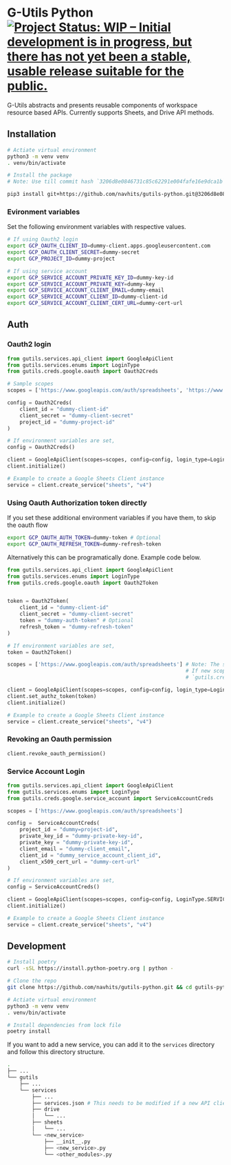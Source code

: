 # G-Utils Python [![Project Status: WIP – Initial development is in progress, but there has not yet been a stable, usable release suitable for the public.](https://www.repostatus.org/badges/latest/wip.svg)](https://www.repostatus.org/#wip)

G-Utils abstracts and presents reusable components of workspace resource based APIs. Currently supports Sheets, and Drive API methods.

## Installation

```bash
# Actiate virtual environment
python3 -m venv venv
. venv/bin/activate

# Install the package
# Note: Use till commit hash `3206d8e0846731c85c62291e004fafe16e9dca1b` as its stable to use for now.

pip3 install git+https://github.com/navhits/gutils-python.git@3206d8e0846731c85c62291e004fafe16e9dca1b
```

### Evironment variables

Set the following environment variables with respective values.

```bash
# If using Oauth2 login
export GCP_OAUTH_CLIENT_ID=dummy-client.apps.googleusercontent.com
export GCP_OAUTH_CLIENT_SECRET=dummy-secret
export GCP_PROJECT_ID=dummy-project

# If using service account
export GCP_SERVICE_ACCOUNT_PRIVATE_KEY_ID=dummy-key-id
export GCP_SERVICE_ACCOUNT_PRIVATE_KEY=dummy-key
export GCP_SERVICE_ACCOUNT_CLIENT_EMAIL=dummy-email
export GCP_SERVICE_ACCOUNT_CLIENT_ID=dummy-client-id
export GCP_SERVICE_ACCOUNT_CLIENT_CERT_URL=dummy-cert-url
```

## Auth

### Oauth2 login

```python
from gutils.services.api_client import GoogleApiClient
from gutils.services.enums import LoginType
from gutils.creds.google.oauth import Oauth2Creds

# Sample scopes
scopes = ['https://www.googleapis.com/auth/spreadsheets', 'https://www.googleapis.com/auth/drive']

config = Oauth2Creds(
    client_id = "dummy-client-id"
    client_secret = "dummy-client-secret"
    project_id = "dummy-project-id"
)

# If environment variables are set,
config = Oauth2Creds()

client = GoogleApiClient(scopes=scopes, config=config, login_type=LoginType.OAUTH2)
client.initialize()

# Example to create a Google Sheets Client instance
service = client.create_service("sheets", "v4")
```

### Using Oauth Authorization token directly

If you set these additional environment variables if you have them, to skip the oauth flow

```bash
export GCP_OAUTH_AUTH_TOKEN=dummy-token # Optional
export GCP_OAUTH_REFRESH_TOKEN=dummy-refresh-token
```

Alternatively this can be programatically done. Example code below.

```python
from gutils.services.api_client import GoogleApiClient
from gutils.services.enums import LoginType
from gutils.creds.google.oauth import Oauth2Token


token = Oauth2Token(
    client_id = "dummy-client-id"
    client_secret = "dummy-client-secret"
    token = "dummy-auth-token" # Optional
    refresh_token = "dummy-refresh-token"
)

# If environment variables are set,
token = Oauth2Token()

scopes = ['https://www.googleapis.com/auth/spreadsheets'] # Note: The scopes authorised to this token will only work.
                                                          # If new scope needs to be added, use `client.add_scope()` which will trigger a new oauth flow and it will require 
                                                          # `gutils.creds.google.oauth.Oauth2Creds` to be set.

client = GoogleApiClient(scopes=scopes, config=config, login_type=LoginType.OAUTH2)
client.set_authz_token(token)
client.initialize()

# Example to create a Google Sheets Client instance
service = client.create_service("sheets", "v4")

```

### Revoking an Oauth permission

```python
client.revoke_oauth_permission()
```

### Service Account Login

```python
from gutils.services.api_client import GoogleApiClient
from gutils.services.enums import LoginType
from gutils.creds.google.service_account import ServiceAccountCreds

scopes = ['https://www.googleapis.com/auth/spreadsheets']

config =  ServiceAccountCreds(
    project_id = "dummy=project-id", 
    private_key_id = "dummy-private-key-id", 
    private_key = "dummy-private-key-id", 
    client_email = "dummy-client_email", 
    client_id = "dummy_service_account_client_id",
    client_x509_cert_url = "dummy-cert-url"
)

# If environment variables are set,
config = ServiceAccountCreds()

client = GoogleApiClient(scopes=scopes, config=config, LoginType.SERVICE_ACCOUNT)
client.initialize()

# Example to create a Google Sheets Client instance
service = client.create_service("sheets", "v4")
```

## Development

```bash
# Install poetry
curl -sSL https://install.python-poetry.org | python -

# Clone the repo
git clone https://github.com/navhits/gutils-python.git && cd gutils-python

# Actiate virtual environment
python3 -m venv venv
. venv/bin/activate

# Install dependencies from lock file
poetry install
```

If you want to add a new service, you can add it to the `services` directory and follow this directory structure.

```bash
.
├── ...
└── gutils
    ├── ...
    └── services
        ├── ...
        ├── services.json # This needs to be modified if a new API client is added to the services
        ├── drive
        │   └── ...
        ├── sheets
        │   └── ...
        └── <new_service>
            ├── __init__.py
            ├── <new_service>.py
            └── <other_modules>.py
```
